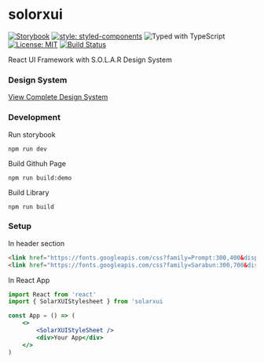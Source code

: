 # solorxui

[![Storybook](https://cdn.jsdelivr.net/gh/storybookjs/brand@master/badge/badge-storybook.svg)](https://s-o-l-a-r.github.io/solarxui)
[![style: styled-components](https://img.shields.io/badge/style-%F0%9F%92%85%20styled--components-orange.svg?colorB=daa357&colorA=db748e)](https://github.com/styled-components/styled-components)
![Typed with TypeScript](https://flat.badgen.net/badge/icon/Typed?icon=typescript&label&labelColor=blue&color=555555)
[![License: MIT](https://img.shields.io/badge/License-MIT-yellow.svg)](https://opensource.org/licenses/MIT)
[![Build Status](https://travis-ci.org/S-O-L-A-R/solarxui.svg?branch=master)](https://travis-ci.org/S-O-L-A-R/solarxui)



React UI Framework with S.O.L.A.R Design System

### Design System

[View Complete Design System](https://www.figma.com/file/yDUxOHgrebpOtAghOzpspq/Solar-Design-System?node-id=0%3A1)

### Development

Run storybook
```
npm run dev
```

Build Githuh Page
```
npm run build:demo
```

Build Library
```
npm run build
```

### Setup

In header section

```html
<link href="https://fonts.googleapis.com/css?family=Prompt:300,400&display=swap&subset=thai" rel="stylesheet">
<link href="https://fonts.googleapis.com/css?family=Sarabun:300,700&display=swap&subset=thai" rel="stylesheet">
```

In React App

```jsx
import React from 'react'
import { SolarXUIStylesheet } from 'solarxui

const App = () => (
    <>
        <SolarXUIStyleSheet />
        <div>Your App</div>
    </>
)
```

